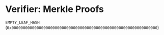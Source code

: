 Verifier: Merkle Proofs
===

`EMPTY_LEAF_HASH` (`0x0000000000000000000000000000000000000000000000000000000000000000`)
